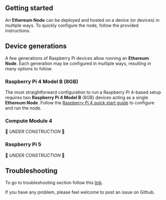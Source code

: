 ## Getting started

An **Ethereum Node** can be deployed and hosted on a device (or devices) in multiple ways. To quickly configure the node, follow the provided instructions.

## Device generations

A few generations of Raspberry Pi devices allow running an **Ethereum Node**. Each generation may be configured in multiple ways, resulting in many options to follow.

### Raspberry Pi 4 Model B (8GB)

The most straightforward configuration to run a Raspberry Pi 4-based setup requires two **Raspberry Pi 4 Model B** (8GB) devices acting as a single **Ethereum Node**. Follow the [Raspberry Pi 4 quick start guide](./devices/rpi4/README.md) to configure and run the node.

### Compute Module 4

🚧 _UNDER CONSTRUCTION_ 🚧 

### Raspberry Pi 5

🚧 _UNDER CONSTRUCTION_ 🚧 

## Troubleshooting

To go to troubleshooting section follow this [link](./troubleshooting.md).

If you have any problem, please feel welcome to post an issue on Github.
